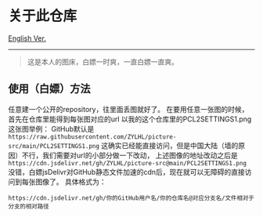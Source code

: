 # 关于此仓库
[English Ver.](./README_EN.md)

------

> 这是本人的图床，白嫖一时爽，一直白嫖一直爽。

## 使用（白嫖）方法
任意建一个公开的repository，往里面丢图就好了。
在要用任意一张图的时候，首先在仓库里能得到每张图对应的url
以我的这个仓库里的PCL2SETTINGS1.png这张图举例：
GitHub默认是`https://raw.githubusercontent.com/ZYLHL/picture-src/main/PCL2SETTINGS1.png`
这确实已经能直接访问，但是中国大陆（墙的原因）不行，我们需要对url的小部分做一下改动，
上述图像的地址改动之后是`https://cdn.jsdelivr.net/gh/ZYLHL/picture-src@main/PCL2SETTINGS1.png`
没错，白嫖jsDelivr对GitHub静态文件加速的cdn后，现在就可以无障碍的直接访问到每张图像了。
具体格式为：
```
https://cdn.jsdelivr.net/gh/你的GitHub用户名/你的仓库名@对应分支名/文件相对于分支的相对路径
```